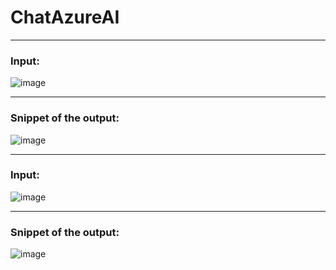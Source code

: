 # ChatAzureAI
---

### Input:

![image](https://github.com/user-attachments/assets/08dfbde0-fe25-4214-a13d-c2041cfa2b45)

---

### Snippet of the output:

![image](https://github.com/user-attachments/assets/7fd7ffc9-c8e9-4609-8e23-431e21130d8e)

---

### Input:

![image](https://github.com/user-attachments/assets/39d88afe-783f-4ea6-8cbc-ca3fd591b287)

---

### Snippet of the output:

![image](https://github.com/user-attachments/assets/f2911110-00cf-4538-a75b-c4ed60198121)



